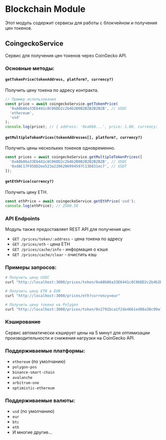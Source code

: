 # Blockchain Module

Этот модуль содержит сервисы для работы с блокчейном и получения цен токенов.

## CoingeckoService

Сервис для получения цен токенов через CoinGecko API.

### Основные методы:

#### `getTokenPrice(tokenAddress, platform?, currency?)`
Получить цену токена по адресу контракта.

```typescript
// Пример использования
const price = await coingeckoService.getTokenPrice(
  '0xA0b86a33E6441c8C06DD2c2b4b2B0B2B2B2B2B2B', // USDC
  'ethereum',
  'usd'
);
console.log(price); // { address: '0xa0b8...', price: 1.00, currency: 'usd', lastUpdated: Date }
```

#### `getMultipleTokenPrices(tokenAddresses[], platform?, currency?)`
Получить цены нескольких токенов одновременно.

```typescript
const prices = await coingeckoService.getMultipleTokenPrices([
  '0xA0b86a33E6441c8C06DD2c2b4b2B0B2B2B2B2B2B', // USDC
  '0xdAC17F958D2ee523a2206206994597C13D831ec7', // USDT
]);
```

#### `getEthPrice(currency?)`
Получить цену ETH.

```typescript
const ethPrice = await coingeckoService.getEthPrice('usd');
console.log(ethPrice); // 2500.50
```

### API Endpoints

Модуль также предоставляет REST API для получения цен:

- `GET /prices/token/:address` - цена токена по адресу
- `GET /prices/eth` - цена ETH
- `GET /prices/cache/info` - информация о кэше
- `GET /prices/cache/clear` - очистить кэш

### Примеры запросов:

```bash
# Получить цену USDC
curl "http://localhost:3000/prices/token/0xA0b86a33E6441c8C06DD2c2b4b2B0B2B2B2B2B2B"

# Получить цену ETH в EUR
curl "http://localhost:3000/prices/eth?currency=eur"

# Получить цену токена на Polygon
curl "http://localhost:3000/prices/token/0x2791bca1f2de4661ed88a30c99a7a9449aa84174?platform=polygon-pos"
```

### Кэширование

Сервис автоматически кэширует цены на 5 минут для оптимизации производительности и снижения нагрузки на CoinGecko API.

### Поддерживаемые платформы:

- `ethereum` (по умолчанию)
- `polygon-pos`
- `binance-smart-chain`
- `avalanche`
- `arbitrum-one`
- `optimistic-ethereum`

### Поддерживаемые валюты:

- `usd` (по умолчанию)
- `eur`
- `btc`
- `eth`
- И многие другие...
